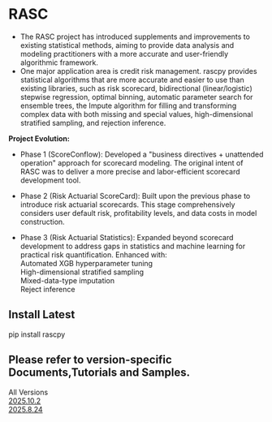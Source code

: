 # RASC

- The RASC project has introduced supplements and improvements to existing statistical methods, aiming to provide data analysis and modeling practitioners with a more accurate and user-friendly algorithmic framework.  
- One major application area is credit risk management. rascpy provides statistical algorithms that are more accurate and easier to use than existing libraries, such as risk scorecard, bidirectional (linear/logistic) stepwise regression, optimal binning, automatic parameter search for ensemble trees, the Impute algorithm for filling and transforming complex data with both missing and special values, high-dimensional stratified sampling, and rejection inference.  

**Project Evolution:**  
- Phase 1 (ScoreConflow):
Developed a "business directives + unattended operation" approach for scorecard modeling. The original intent of RASC was to deliver a more precise and labor-efficient scorecard development tool.

- Phase 2 (Risk Actuarial ScoreCard):
Built upon the previous phase to introduce risk actuarial scorecards. This stage comprehensively considers user default risk, profitability levels, and data costs in model construction.

- Phase 3 (Risk Actuarial Statistics):
Expanded beyond scorecard development to address gaps in statistics and machine learning for practical risk quantification. Enhanced with:  
  Automated XGB hyperparameter tuning  
  High-dimensional stratified sampling  
  Mixed-data-type imputation  
  Reject inference  

## Install Latest
  pip install rascpy



##  Please refer to version-specific Documents,Tutorials and Samples.

All Versions   
[2025.10.2](https://github.com/sifuHK/rasc/tree/main/2025.10.2)  
[2025.8.24](https://github.com/sifuHK/rasc/tree/main/2025.8.24)  
